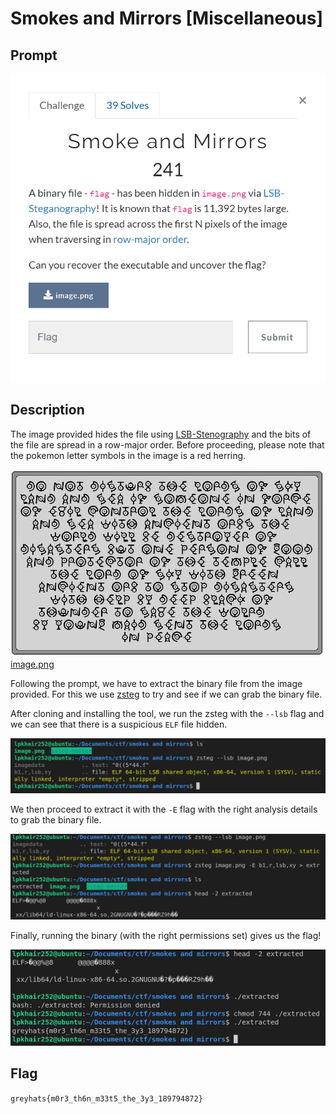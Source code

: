 # Smokes and Mirrors [Miscellaneous]

## Prompt
![Image of prompt](./screenshots/smokes-and-mirrors-prompt.png)

## Description
The image provided hides the file using [LSB-Stenography](https://youtu.be/TWEXCYQKyDc) and the bits of the file are spread in a row-major order. 
Before proceeding, please note that the pokemon letter symbols in the image is a red herring.

![Image to decode](./files/image.png)
[image.png](./files/image.png)

Following the prompt, we have to extract the binary file from the image provided. For this we use [zsteg](https://github.com/zed-0xff/zsteg) to try and see if we can grab the binary file.

After cloning and installing the tool, we run the zsteg with the `--lsb` flag and we can see that there is a suspicious `ELF` file hidden. 

![zsteg running](./screenshots/smokes-round-one.png)

We then proceed to extract it with the `-E` flag with the right analysis details to grab the binary file.

![zsteg extracting](./screenshots/smokes-round-two.png)

Finally, running the binary (with the right permissions set) gives us the flag!

![grab flag](./screenshots/smokes-flag.png)

## Flag
`greyhats{m0r3_th6n_m33t5_the_3y3_189794872}`